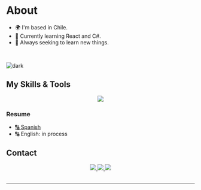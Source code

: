 # **About**
- 🌍 I'm based in Chile.
- 📌 Currently learning React and C#.
- 🎯 Always seeking to learn new things.
<br>

![dark][dark]

## **My Skills & Tools**
<p align="center">
	<a href="https://skillicons.dev">
		<img src="https://skillicons.dev/icons?i=java,js,md,html,css,bootstrap,aws,github,git,figma,spring,vscode,mysql&perline=7" />
	</a>
</p>

### **Resume**
- [🔠 Spanish ](https://drive.google.com/file/d/1Ayp60bWDZy3GMzZvvSTVSy0teZqZ-9Vs/view?usp=sharing)
- 🔠 English: in process

## **Contact**
<div align="center">
	<a href="mailto:kabesg01@gmail.com">
    	<img src="https://img.shields.io/badge/Gmail-D14836?style=for-the-badge&logo=gmail&logoColor=white">
	</a>
	<a href="https://www.linkedin.com/in/karla-sg">
    	<img src="https://img.shields.io/badge/linkedin-%230077B5.svg?style=for-the-badge&logo=linkedin&logoColor=white">
	</a>
	<a href="https://github.com/kbsg01">
		<img src="https://img.shields.io/badge/github-%23121011.svg?style=for-the-badge&logo=github&logoColor=white">
	</a>
</div>
<br>

-------
[dark]: https://github-readme-stats.vercel.app/api?username=kbsg01&show_icons=true&hide=contribs,prs&cache_seconds=86400&theme=dark

